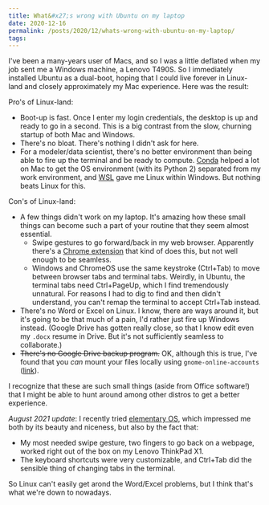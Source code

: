 ```yaml
---
title: What&#x27;s wrong with Ubuntu on my laptop
date: 2020-12-16
permalink: /posts/2020/12/whats-wrong-with-ubuntu-on-my-laptop/
tags:
---
```


I've been a many-years user of Macs, and so I was a little deflated when my job
sent me a Windows machine, a Lenovo T490S. So I immediately installed Ubuntu as
a dual-boot, hoping that I could live forever in Linux-land and closely
approximately my Mac experience. Here was the result:

Pro's of Linux-land:

- Boot-up is fast. Once I enter my login credentials, the desktop is up and
  ready to go in a second. This is a big contrast from the slow, churning
startup of both Mac and Windows.
- There's no bloat. There's nothing I didn't ask for here.
- For a modeler/data scientist, there's no better environment than being able
  to fire up the terminal and be ready to compute.
  [Conda](https://docs.conda.io/en/latest/miniconda.html) helped a lot on Mac to
  get the OS environment (with its Python 2) separated from my work environment,
  and [WSL](https://docs.microsoft.com/en-us/windows/wsl/install-win10) gave me
  Linux within Windows. But nothing beats Linux for this.

Con's of Linux-land:

- A few things didn't work on my laptop. It's amazing how these small things
  can become such a part of your routine that they seem almost essential.
    - Swipe gestures to go forward/back in my web browser. Apparently there's a
      [Chrome extension](https://chrome.google.com/webstore/detail/swipe-gesture/mgegfjnccpnkdppohmfgnjalkediapkc)
      that kind of does this, but not well enough to be seamless.
    - Windows and ChromeOS use the same keystroke (Ctrl+Tab) to move between
      browser tabs and terminal tabs. Weirdly, in Ubuntu, the terminal tabs
      need Ctrl+PageUp, which I find tremendously unnatural. For reasons I had to dig
      to find and then didn't understand, you can't remap the terminal to accept
      Ctrl+Tab instead.
- There's no Word or Excel on Linux. I know, there are ways around it, but it's
  going to be that much of a pain, I'd rather just fire up Windows instead.
  (Google Drive has gotten really close, so that I know edit even my `.docx`
  resume in Drive. But it's not sufficiently seamless to collaborate.)
- ~~There's no Google Drive backup program.~~ OK, although this is true, I've
  found that you *can* mount your files locally using `gnome-online-accounts`
  ([link](https://vitux.com/how-to-access-your-google-drive-account-in-ubuntu/)).

I recognize that these are such small things (aside from Office software!) that
I might be able to hunt around among other distros to get a better experience.

*August 2021 update*: I recently tried [elementary OS](https://elementary.io/),
which impressed me both by its beauty and niceness, but also by the fact that:

- My most needed swipe gesture, two fingers to go back on a webpage, worked
  right out of the box on my Lenovo ThinkPad X1.
- The keyboard shortcuts were very customizable, and Ctrl+Tab did the sensible
  thing of changing tabs in the terminal.

So Linux can't easily get arond the Word/Excel problems, but I think that's
what we're down to nowadays.

